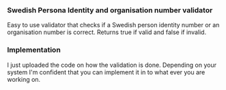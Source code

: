 ### Swedish Persona Identity and organisation number validator
Easy to use validator that checks if a Swedish person identity number or an organisation number is correct. Returns true if valid and false if invalid. 

### Implementation
I just uploaded the code on how the validation is done. Depending on your system I'm confident that you can implement it in to what ever you are working on. 
